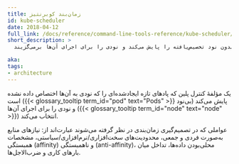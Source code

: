 ```yaml
---
title: زمان‌بند کوبرنتیز
id: kube-scheduler
date: 2018-04-12
full_link: /docs/reference/command-line-tools-reference/kube-scheduler/
short_description: >
  یک مؤلفهٔ کنترل پلین که پادهای تازه ایجادشدهٔ بدون نود تخصیص‌یافته را پایش می‌کند و نودی را برای اجرای آن‌ها برمی‌گزیند.

aka: 
tags:
- architecture
---
```

 یک مؤلفهٔ کنترل پلین که پادهای تازه ایجادشده‌ای را که نودی به آن‌ها اختصاص داده نشده است
({{< glossary_tooltip term_id="pod" text="Pods" >}} بی‌نود) پایش می‌کند و نودی را برای اجرای آن‌ها
({{< glossary_tooltip term_id="node" text="node" >}}) انتخاب می‌کند.

<!--more-->

عواملی که در تصمیم‌گیری زمان‌بندی در نظر گرفته می‌شوند عبارت‌اند از:
نیازهای منابع به‌صورت فردی و جمعی، محدودیت‌های سخت‌افزاری/نرم‌افزاری/سیاستی،
مشخصات همبستگی (affinity) و ناهمبستگی (anti-affinity)، محلی‌بودن داده‌ها،
تداخل میان بارهای کاری و ضرب‌الاجل‌ها.

